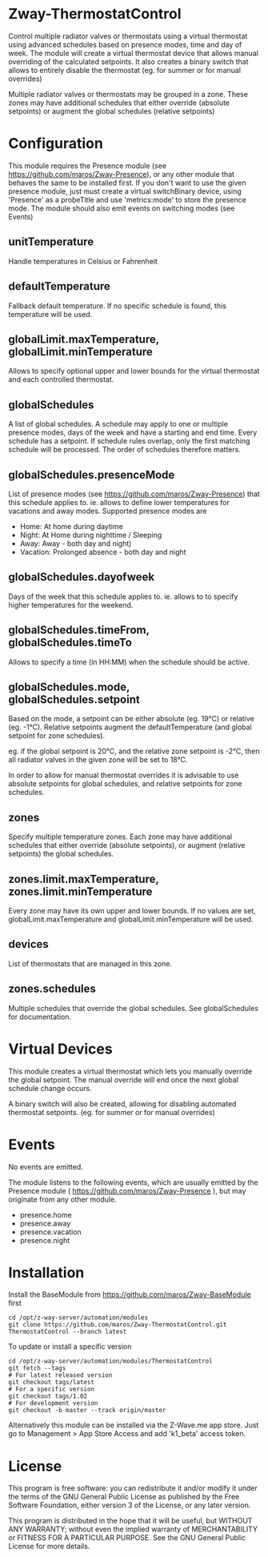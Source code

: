# Zway-ThermostatControl

Control multiple radiator valves or thermostats using a virtual thermostat
using advanced schedules based on presence modes, time and day of week. The
module will create a virtual thermostat device that allows manual overriding
of the calculated setpoints. It also creates a binary switch that allows
to entirely disable the thermostat (eg. for summer or for manual overrides)

Multiple radiator valves or thermostats may be grouped in a zone. These zones
may have additional schedules that either override (absolute setpoints) or 
augment the global schedules (relative setpoints)

# Configuration

This module requires the Presence module 
(see https://github.com/maros/Zway-Presence), or any other module that behaves
the same to be installed first. If you don't want to use the given presence 
module, just must create a virtual switchBinary device, using 'Presence' as a 
probeTitle and use 'metrics:mode' to store the presence mode. The module 
should also emit events on switching modes (see Events)

## unitTemperature

Handle temperatures in Celsius or Fahrenheit

## defaultTemperature

Fallback default temperature. If no specific schedule is found, this 
temperature will be used.

## globalLimit.maxTemperature, globalLimit.minTemperature

Allows to specify optional upper and lower bounds for the virtual thermostat
and each controlled thermostat.

## globalSchedules

A list of global schedules. A schedule may apply to one or multiple presence 
modes, days of the week and have a starting and end time. Every schedule has 
a setpoint. If schedule rules overlap, only the first matching schedule will 
be processed. The order of schedules therefore matters.

## globalSchedules.presenceMode

List of presence modes (see https://github.com/maros/Zway-Presence) that this
schedule applies to. ie. allows to define lower temperatures for vacations and
away modes. Supported presence modes are

* Home: At home during daytime
* Night: At Home during nighttime / Sleeping
* Away: Away - both day and night)
* Vacation: Prolonged absence - both day and night

## globalSchedules.dayofweek

Days of the week that this schedule applies to. ie. allows to to specify
higher temperatures for the weekend.

## globalSchedules.timeFrom, globalSchedules.timeTo

Allows to specify a time (in HH:MM) when the schedule should be active.

## globalSchedules.mode, globalSchedules.setpoint

Based on the mode, a setpoint can be either absolute (eg. 19°C) or relative 
(eg. -1°C). Relative setpoints augment the defaultTemperature (and global 
setpoint for zone schedules).

eg. if the global setpoint is 20°C, and the relative zone setpoint is -2°C, 
then all radiator valves in the given zone will be set to 18°C.

In order to allow for manual thermostat overrides it is advisable to
use absolute setpoints for global schedules, and relative setpoints for
zone schedules.

## zones

Specify multiple temperature zones. Each zone may have additional schedules 
that either override (absolute setpoints), or augment (relative setpoints) 
the global schedules.

## zones.limit.maxTemperature, zones.limit.minTemperature

Every zone may have its own upper and lower bounds. If no values are set,
globalLimit.maxTemperature and globalLimit.minTemperature will be used.

## devices

List of thermostats that are managed in this zone.

## zones.schedules

Multiple schedules that override the global schedules. See globalSchedules
for documentation.

# Virtual Devices

This module creates a virtual thermostat which lets you manually override the 
global setpoint. The manual override will end once the next global schedule 
change occurs.

A binary switch will also be created, allowing for disabling automated
thermostat setpoints. (eg. for summer or for manual overrides)

# Events

No events are emitted.

The module listens to the following events, which are usually emitted by
the Presence module ( https://github.com/maros/Zway-Presence ), but may 
originate from any other module.

* presence.home
* presence.away
* presence.vacation
* presence.night

# Installation

Install the BaseModule from https://github.com/maros/Zway-BaseModule first

```shell
cd /opt/z-way-server/automation/modules
git clone https://github.com/maros/Zway-ThermostatControl.git ThermostatControl --branch latest
```

To update or install a specific version
```shell
cd /opt/z-way-server/automation/modules/ThermostatControl
git fetch --tags
# For latest released version
git checkout tags/latest
# For a specific version
git checkout tags/1.02
# For development version
git checkout -b master --track origin/master
```

Alternatively this module can be installed via the Z-Wave.me app store. Just
go to Management > App Store Access and add 'k1_beta' access token. 

# License

This program is free software: you can redistribute it and/or modify
it under the terms of the GNU General Public License as published by
the Free Software Foundation, either version 3 of the License, or any 
later version.

This program is distributed in the hope that it will be useful,
but WITHOUT ANY WARRANTY; without even the implied warranty of
MERCHANTABILITY or FITNESS FOR A PARTICULAR PURPOSE. See the
GNU General Public License for more details.
